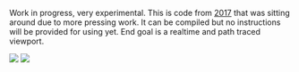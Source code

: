 Work in progress, very experimental. This is code from [2017](https://twitter.com/iKlsR/status/880948199443353601) that was sitting around due to more pressing work. It can be compiled but no instructions will be provided for using yet. End goal is a realtime and path traced viewport.

![](https://i.imgur.com/6cafROJ.jpg)
![](https://i.imgur.com/ZjCMYRk.png)
